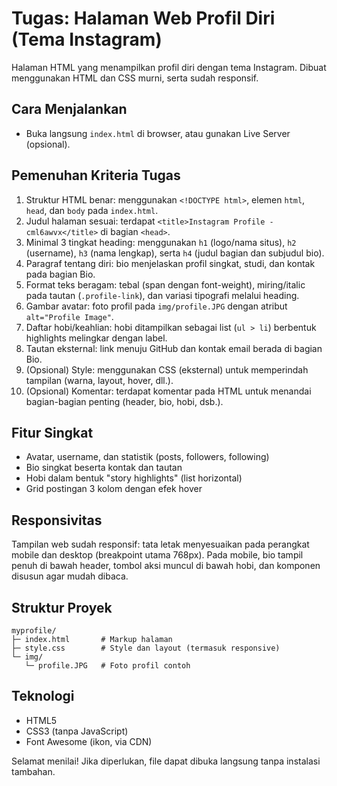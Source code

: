 # Tugas: Halaman Web Profil Diri (Tema Instagram)

Halaman HTML yang menampilkan profil diri dengan tema Instagram. Dibuat menggunakan HTML dan CSS murni, serta sudah responsif.

## Cara Menjalankan

- Buka langsung `index.html` di browser, atau gunakan Live Server (opsional).

## Pemenuhan Kriteria Tugas

1. Struktur HTML benar: menggunakan `<!DOCTYPE html>`, elemen `html`, `head`, dan `body` pada `index.html`.
2. Judul halaman sesuai: terdapat `<title>Instagram Profile - cml6awvx</title>` di bagian `<head>`.
3. Minimal 3 tingkat heading: menggunakan `h1` (logo/nama situs), `h2` (username), `h3` (nama lengkap), serta `h4` (judul bagian dan subjudul bio).
4. Paragraf tentang diri: bio menjelaskan profil singkat, studi, dan kontak pada bagian Bio.
5. Format teks beragam: tebal (span dengan font-weight), miring/italic pada tautan (`.profile-link`), dan variasi tipografi melalui heading.
6. Gambar avatar: foto profil pada `img/profile.JPG` dengan atribut `alt="Profile Image"`.
7. Daftar hobi/keahlian: hobi ditampilkan sebagai list (`ul > li`) berbentuk highlights melingkar dengan label.
8. Tautan eksternal: link menuju GitHub dan kontak email berada di bagian Bio.
9. (Opsional) Style: menggunakan CSS (eksternal) untuk memperindah tampilan (warna, layout, hover, dll.).
10. (Opsional) Komentar: terdapat komentar pada HTML untuk menandai bagian-bagian penting (header, bio, hobi, dsb.).

## Fitur Singkat

- Avatar, username, dan statistik (posts, followers, following)
- Bio singkat beserta kontak dan tautan
- Hobi dalam bentuk "story highlights" (list horizontal)
- Grid postingan 3 kolom dengan efek hover

## Responsivitas

Tampilan web sudah responsif: tata letak menyesuaikan pada perangkat mobile dan desktop (breakpoint utama 768px). Pada mobile, bio tampil penuh di bawah header, tombol aksi muncul di bawah hobi, dan komponen disusun agar mudah dibaca.

## Struktur Proyek

```
myprofile/
├─ index.html       # Markup halaman
├─ style.css        # Style dan layout (termasuk responsive)
└─ img/
   └─ profile.JPG   # Foto profil contoh
```

## Teknologi

- HTML5
- CSS3 (tanpa JavaScript)
- Font Awesome (ikon, via CDN)

Selamat menilai! Jika diperlukan, file dapat dibuka langsung tanpa instalasi tambahan.
